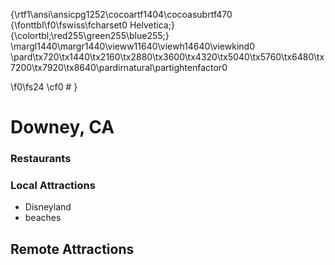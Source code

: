 {\rtf1\ansi\ansicpg1252\cocoartf1404\cocoasubrtf470
{\fonttbl\f0\fswiss\fcharset0 Helvetica;}
{\colortbl;\red255\green255\blue255;}
\margl1440\margr1440\vieww11640\viewh14640\viewkind0
\pard\tx720\tx1440\tx2160\tx2880\tx3600\tx4320\tx5040\tx5760\tx6480\tx7200\tx7920\tx8640\pardirnatural\partightenfactor0

\f0\fs24 \cf0 # }

# Downey, CA

### Restaurants

### Local Attractions
- Disneyland
- beaches


## Remote Attractions

